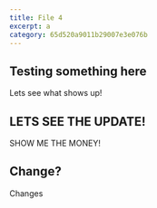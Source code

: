 ```yaml
---
title: File 4
excerpt: a
category: 65d520a9011b29007e3e076b
---
```


## Testing something here

Lets see what shows up!

## LETS SEE THE UPDATE!

SHOW ME THE MONEY!

## Change?

Changes
